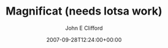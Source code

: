 ---
title: 'Magnificat (needs lotsa work)'
posts: 1
hash: 't881'
author: 'John E Clifford'
date: 2007-09-28T12:24:00+00:00
sources:
  - http://forums.tokipona.org/viewtopic.php%3Ft=881.html
---